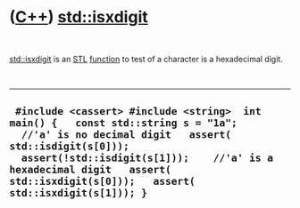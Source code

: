 



 

 

 

 

 

([C++](Cpp.md)) [std::isxdigit](CppIsxdigit.md)
=================================================

 

[std::isxdigit](CppIsxdigit.md) is an [STL](CppStl.md)
[function](CppFunction.md) to test of a character is a hexadecimal
digit.

 

  ----------------------------------------------------------------------------------------------------------------------------------------------------------------------------------------------------------------------------------------------------------------------------------
  ` #include <cassert> #include <string>  int main() {   const std::string s = "1a";    //'a' is no decimal digit   assert( std::isdigit(s[0]));   assert(!std::isdigit(s[1]));    //'a' is a hexadecimal digit   assert( std::isxdigit(s[0]));   assert( std::isxdigit(s[1])); }`
  ----------------------------------------------------------------------------------------------------------------------------------------------------------------------------------------------------------------------------------------------------------------------------------

 

 

 

 

 





 



